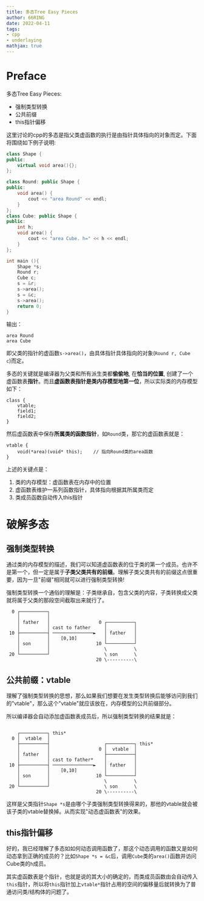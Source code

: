 ```yaml
---
title: 多态Tree Easy Pieces
author: 66RING
date: 2022-04-11
tags: 
- cpp
- underlaying
mathjax: true
---
```


# Preface

多态Tree Easy Pieces:

- 强制类型转换
- 公共前缀
- this指针偏移

这里讨论的cpp的多态是指父类虚函数的执行是由指针具体指向的对象而定。下面将围绕如下例子说明:

```cpp
class Shape {
public:
	virtual void area(){};
};

class Round: public Shape {
public:
	void area() {
		cout << "area Round" << endl;
	}
};
class Cube: public Shape {
public:
	int h;
	void area() {
		cout << "area Cube. h=" << h << endl;
	}
};

int main (){
	Shape *s;
	Round r;
	Cube c;
	s = &r;
	s->area();
	s = &c;
	s->area();
	return 0;
}
```

输出：

```
area Round
area Cube
```

即父类的指针的虚函数`s->area()`，由具体指针具体指向的对象(`Round r, Cube c`)而定。

多态的关键就是编译器为父类和所有派生类都**偷偷地**, 在**恰当的位置**, 创建了一个虚函数表**指针**。而且**虚函数表指针是类内存模型地第一位**，所以实际类的内存模型如下：

```
class {
	vtable;
	field1;
	field2;
}
```

然后虚函数表中保存**所属类的函数指针**，如`Round`类，那它的虚函数表就是：

```
vtable {
	void(*area)(void* this);	// 指向Round类的area函数
}
```

上述的关键点是：

1. 类的内存模型：虚函数表在内存中的位置
2. 虚函数表维护一系列函数指针，具体指向根据其所属类而定
3. 类成员函数自动传入this指针


# 破解多态


## 强制类型转换

通过类的内存模型的描述，我们可以知道虚函数表的位于类的第一个成员。也许不是第一个，但一定是属于**子类父类共有的前缀**。理解子类父类共有的前缀这点很重要，因为一旦"前缀"相同就可以进行强制类型转换!

强制类型转换一个通俗的理解是：子类继承自，包含父类的内容，子类转换成父类就将属于父类的那段空间截取出来就行了。

```
  0 ┌──────────┐
    │          │
    │ father   │                  0 ┌──────────┐
    │          │ cast to father     │          │
 10 ├──────────┤ ───────────────►   │ father   │
    │          │    [0,10]          │          │
    │ son      │                 10 └──────────┘
    │          │                    \          \
 20 └──────────┘                    \ son      \
                                 20 \----------\
```


## 公共前缀：vtable

理解了强制类型转换的思想，那么如果我们想要在发生类型转换后能够访问到我们的"vtable"，那么这个"vtable"就应该放在，内存模型的公共前缀部分。

所以编译器会自动添加虚函数表成员后，所以强制类型转换的结果就是：

```

    ┌──────────┐ this*
  0 │  vtable  │
    ├──────────┤                    ┌──────────┐ this*
    │          │                  0 │  vtable  │
    │ father   │                    ├──────────┤
    │          │ cast to father*    │          │
 10 ├──────────┤ ───────────────►   │ father   │
    │          │    [0,10]          │          │
    │ son      │                 10 └──────────┘
    │          │                    \          \
 20 └──────────┘                    \ son      \
                                 20 \----------\
```

这样是父类指针`Shape *s`是由哪个子类强制类型转换得来的，那他的vtable就会被该子类的vtable替换掉。从而实现"动态虚函数表"的效果。


## this指针偏移

好的，我已经理解了多态如如何动态调用函数了，那这个动态调用的函数又是如何动态拿到正确的成员的？比如`Shape *s = &c`后，调用`Cube`类的`area()`函数并访问Cube类的`h`成员。

其实虚函数表是个指针，也就是说的其大小的确定的，而类成员函数由会自动传入`this`指针，所以将`this`指针加上`vtable*`指针占用的空间的偏移量后就转换为了普通访问类/结构体的问题了。




